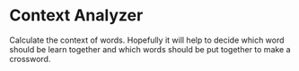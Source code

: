 # Context Analyzer

Calculate the context of words. Hopefully it will help to decide which word should be learn together and which words should be put together to make a crossword.
